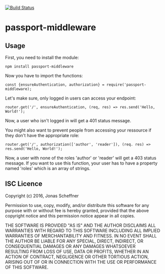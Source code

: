 [![Build Status](https://travis-ci.org/joshmallow/passport-middleware.svg?branch=master)](https://travis-ci.org/joshmallow/passport-middleware)

# passport-middleware

## Usage

First, you need to install the module:

```
npm install passport-middleware
```

Now you have to import the functions:
```
const {ensureAuthentication, authorization} = require('passport-middleware);
```

Let's make sure, only logged in users can access your endpoint:

```
router.get('/', ensureAuthentication, (req, res) => res.send('Hello, World!');
```
Now, a user who isn't logged in will get a 401 status message.

You might also want to prevent people from accessing your ressource if they don't have the appropriate role:

```
router.get('/', authorization(['author', 'reader']), (req. res) => res.send('Hello, World!');
```

Now, a user with none of the roles 'author' or 'reader' will get a 403 status message. If you want to use this function, your user has to have a property named 'roles' which is an array of strings.

## ISC Licence

Copyright (c) 2016, Jonas Scheffner

Permission to use, copy, modify, and/or distribute this software for any purpose with or without fee is hereby granted, provided that the above copyright notice and this permission notice appear in all copies.

THE SOFTWARE IS PROVIDED "AS IS" AND THE AUTHOR DISCLAIMS ALL WARRANTIES WITH REGARD TO THIS SOFTWARE INCLUDING ALL IMPLIED WARRANTIES OF MERCHANTABILITY AND FITNESS. IN NO EVENT SHALL THE AUTHOR BE LIABLE FOR ANY SPECIAL, DIRECT, INDIRECT, OR CONSEQUENTIAL DAMAGES OR ANY DAMAGES WHATSOEVER RESULTING FROM LOSS OF USE, DATA OR PROFITS, WHETHER IN AN ACTION OF CONTRACT, NEGLIGENCE OR OTHER TORTIOUS ACTION, ARISING OUT OF OR IN CONNECTION WITH THE USE OR PERFORMANCE OF THIS SOFTWARE.